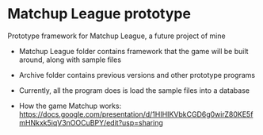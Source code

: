 # Matchup League prototype
Prototype framework for Matchup League, a future project of mine
- Matchup League folder contains framework that the game will be built around, along with sample files
- Archive folder contains previous versions and other prototype programs

- Currently, all the program does is load the sample files into a database

- How the game Matchup works: https://docs.google.com/presentation/d/1HIHIKVbkCGD6g0wirZ80KE5fmHNkxk5iqV3nOOCuBPY/edit?usp=sharing

